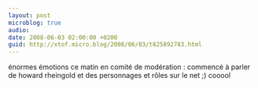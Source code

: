 ```yaml
---
layout: post
microblog: true
audio: 
date: 2008-06-03 02:00:00 +0200
guid: http://xtof.micro.blog/2008/06/03/t825892783.html
---
```

énormes émotions ce matin en comité de modération : commencé à parler de howard rheingold et des personnages et rôles sur le net ;) cooool
